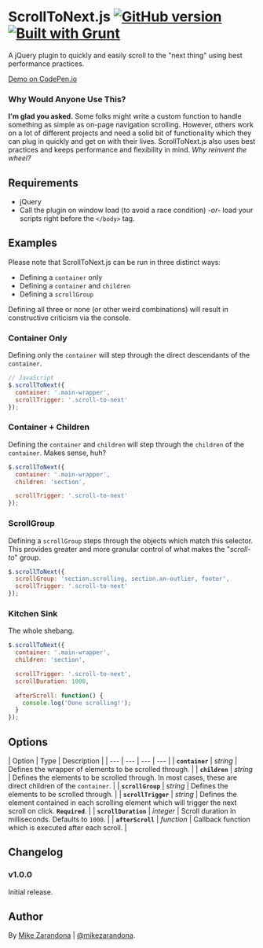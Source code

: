 # ScrollToNext.js [![GitHub version](https://badge.fury.io/gh/mike-zarandona%2Fscrolltonext.js.png)](https://badge.fury.io/gh/mike-zarandona%2Fscrolltonext.js) [![Built with Grunt](https://cdn.gruntjs.com/builtwith.png)](http://gruntjs.com/)
A jQuery plugin to quickly and easily scroll to the "next thing" using best performance practices.

[Demo on CodePen.io](http://codepen.io/mike-zarandona/full/QyLjep/)

### Why Would Anyone Use This?
**I'm glad you asked.** Some folks might write a custom function to handle something as simple as on-page navigation scrolling. However, others work on a lot of different projects and need a solid bit of functionality which they can plug in quickly and get on with their lives. ScrollToNext.js also uses best practices and keeps performance and flexibility in mind. _Why reinvent the wheel?_  

## Requirements
- jQuery
- Call the plugin on window load (to avoid a race condition) *-or-* load your scripts right before the `</body>` tag.

## Examples
Please note that ScrollToNext.js can be run in three distinct ways:
- Defining a `container` only
- Defining a `container` and `children`
- Defining a `scrollGroup`

Defining all three or none (or other weird combinations) will result in constructive criticism via the console.

### Container Only
Defining only the `container` will step through the direct descendants of the `container`.

```javascript
// JavaScript
$.scrollToNext({
  container: '.main-wrapper',
  scrollTrigger: '.scroll-to-next'
});
```

### Container + Children
Defining the `container` and `children` will step through the `children` of the `container`. Makes sense, huh?

```javascript
$.scrollToNext({
  container: '.main-wrapper',
  children: 'section',

  scrollTrigger: '.scroll-to-next'
});
```

### ScrollGroup
Defining a `scrollGroup` steps through the objects which match this selector. This provides greater and more granular control of what makes the "*scroll-to*" group.

```javascript
$.scrollToNext({
  scrollGroup: 'section.scrolling, section.an-outlier, footer',
  scrollTrigger: '.scroll-to-next'
});
```

### Kitchen Sink
The whole shebang.

```javascript
$.scrollToNext({
  container: '.main-wrapper',
  children: 'section',

  scrollTrigger: '.scroll-to-next',
  scrollDuration: 1000,

  afterScroll: function() {
    console.log('Done scrolling!');
  }
});
```

## Options
| Option | Type |  Description |
| --- | --- | --- | --- |
| **`container`** | *string* | Defines the wrapper of elements to be scrolled through. |
| **`children`** | *string* | Defines the elements to be scrolled through. In most cases, these are direct children of the `container`. |
| **`scrollGroup`** | *string* | Defines the elements to be scrolled through. |
| **`scrollTrigger`** | *string* | Defines the element contained in each scrolling element which will trigger the next scroll on click. **`Required`**. |
| **`scrollDuration`** | *integer* | Scroll duration in milliseconds. Defaults to `1000`. |
| **`afterScroll`** | *function* | Callback function which is executed after each scroll. |

## Changelog

### v1.0.0
Initial release.

## Author
By [Mike Zarandona](http://mike.zarandona.com) | [@mikezarandona](http://twitter.com/mikezarandona).
